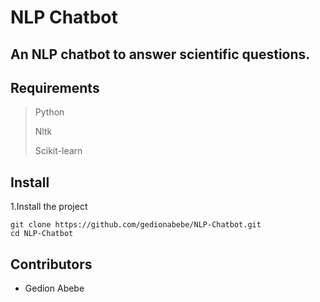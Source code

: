 # NLP Chatbot
## An NLP chatbot to answer scientific questions. 

## Requirements
>Python
>
>Nltk
>
>Scikit-learn

## Install
1.Install the project
```
git clone https://github.com/gedionabebe/NLP-Chatbot.git
cd NLP-Chatbot
```
## Contributors
- Gedion Abebe
